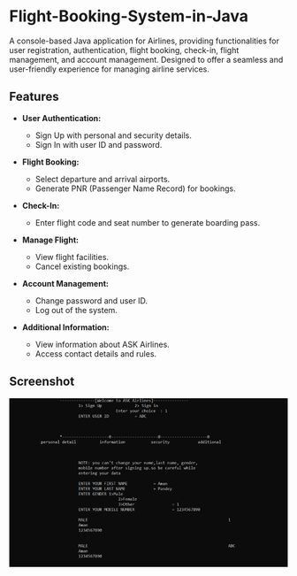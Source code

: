 # Flight-Booking-System-in-Java
A console-based Java application for Airlines, providing functionalities for user registration, authentication, flight booking, check-in, flight management, and account management. Designed to offer a seamless and user-friendly experience for managing airline services.

## Features

- **User Authentication:**
  - Sign Up with personal and security details.
  - Sign In with user ID and password.
  
- **Flight Booking:**
  - Select departure and arrival airports.
  - Generate PNR (Passenger Name Record) for bookings.
  
- **Check-In:**
  - Enter flight code and seat number to generate boarding pass.
  
- **Manage Flight:**
  - View flight facilities.
  - Cancel existing bookings.
  
- **Account Management:**
  - Change password and user ID.
  - Log out of the system.
  
- **Additional Information:**
  - View information about ASK Airlines.
  - Access contact details and rules.

## Screenshot

![Picture 1](./screenshot/Picture1.png)
